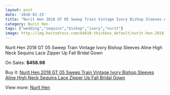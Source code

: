```yaml
---
layout: post
date: '2018-02-25'
title: "Nurit Hen 2018 GT 05 Sweep Train Vintage Ivory Bishop Sleeves Aline High Neck Sequins Lace Zipper Up Fall Bridal Gown"
category: Nurit Hen
tags: ["wedding","sequins","bishop","ivory","nurit"]
image: http://img.hectodress.com/64810-thickbox_default/nurit-hen-2018-gt-05-sweep-train-vintage-ivory-bishop-sleeves-aline-high-neck-sequins-lace-zipper-up-fall-bridal-gown.jpg
---
```

Nurit Hen 2018 GT 05 Sweep Train Vintage Ivory Bishop Sleeves Aline High Neck Sequins Lace Zipper Up Fall Bridal Gown

On Sales: **$458.98**
<a href="https://www.hectodress.com/nurit-hen/20968-nurit-hen-2018-gt-05-sweep-train-vintage-ivory-bishop-sleeves-aline-high-neck-sequins-lace-zipper-up-fall-bridal-gown.html"><amp-img layout="responsive" width="600" height="600" src="//img.hectodress.com/64810-thickbox_default/nurit-hen-2018-gt-05-sweep-train-vintage-ivory-bishop-sleeves-aline-high-neck-sequins-lace-zipper-up-fall-bridal-gown.jpg" alt="Nurit Hen 2018 GT 05 Sweep Train Vintage Ivory Bishop Sleeves Aline High Neck Sequins Lace Zipper Up Fall Bridal Gown 0" /></a>
<a href="https://www.hectodress.com/nurit-hen/20968-nurit-hen-2018-gt-05-sweep-train-vintage-ivory-bishop-sleeves-aline-high-neck-sequins-lace-zipper-up-fall-bridal-gown.html"><amp-img layout="responsive" width="600" height="600" src="//img.hectodress.com/64815-thickbox_default/nurit-hen-2018-gt-05-sweep-train-vintage-ivory-bishop-sleeves-aline-high-neck-sequins-lace-zipper-up-fall-bridal-gown.jpg" alt="Nurit Hen 2018 GT 05 Sweep Train Vintage Ivory Bishop Sleeves Aline High Neck Sequins Lace Zipper Up Fall Bridal Gown 1" /></a>
<a href="https://www.hectodress.com/nurit-hen/20968-nurit-hen-2018-gt-05-sweep-train-vintage-ivory-bishop-sleeves-aline-high-neck-sequins-lace-zipper-up-fall-bridal-gown.html"><amp-img layout="responsive" width="600" height="600" src="//img.hectodress.com/64814-thickbox_default/nurit-hen-2018-gt-05-sweep-train-vintage-ivory-bishop-sleeves-aline-high-neck-sequins-lace-zipper-up-fall-bridal-gown.jpg" alt="Nurit Hen 2018 GT 05 Sweep Train Vintage Ivory Bishop Sleeves Aline High Neck Sequins Lace Zipper Up Fall Bridal Gown 2" /></a>
<a href="https://www.hectodress.com/nurit-hen/20968-nurit-hen-2018-gt-05-sweep-train-vintage-ivory-bishop-sleeves-aline-high-neck-sequins-lace-zipper-up-fall-bridal-gown.html"><amp-img layout="responsive" width="600" height="600" src="//img.hectodress.com/64813-thickbox_default/nurit-hen-2018-gt-05-sweep-train-vintage-ivory-bishop-sleeves-aline-high-neck-sequins-lace-zipper-up-fall-bridal-gown.jpg" alt="Nurit Hen 2018 GT 05 Sweep Train Vintage Ivory Bishop Sleeves Aline High Neck Sequins Lace Zipper Up Fall Bridal Gown 3" /></a>
<a href="https://www.hectodress.com/nurit-hen/20968-nurit-hen-2018-gt-05-sweep-train-vintage-ivory-bishop-sleeves-aline-high-neck-sequins-lace-zipper-up-fall-bridal-gown.html"><amp-img layout="responsive" width="600" height="600" src="//img.hectodress.com/64812-thickbox_default/nurit-hen-2018-gt-05-sweep-train-vintage-ivory-bishop-sleeves-aline-high-neck-sequins-lace-zipper-up-fall-bridal-gown.jpg" alt="Nurit Hen 2018 GT 05 Sweep Train Vintage Ivory Bishop Sleeves Aline High Neck Sequins Lace Zipper Up Fall Bridal Gown 4" /></a>
<a href="https://www.hectodress.com/nurit-hen/20968-nurit-hen-2018-gt-05-sweep-train-vintage-ivory-bishop-sleeves-aline-high-neck-sequins-lace-zipper-up-fall-bridal-gown.html"><amp-img layout="responsive" width="600" height="600" src="//img.hectodress.com/64811-thickbox_default/nurit-hen-2018-gt-05-sweep-train-vintage-ivory-bishop-sleeves-aline-high-neck-sequins-lace-zipper-up-fall-bridal-gown.jpg" alt="Nurit Hen 2018 GT 05 Sweep Train Vintage Ivory Bishop Sleeves Aline High Neck Sequins Lace Zipper Up Fall Bridal Gown 5" /></a>

Buy it: [Nurit Hen 2018 GT 05 Sweep Train Vintage Ivory Bishop Sleeves Aline High Neck Sequins Lace Zipper Up Fall Bridal Gown](https://www.hectodress.com/nurit-hen/20968-nurit-hen-2018-gt-05-sweep-train-vintage-ivory-bishop-sleeves-aline-high-neck-sequins-lace-zipper-up-fall-bridal-gown.html "Nurit Hen 2018 GT 05 Sweep Train Vintage Ivory Bishop Sleeves Aline High Neck Sequins Lace Zipper Up Fall Bridal Gown")

View more: [Nurit Hen](https://www.hectodress.com/385-nurit-hen "Nurit Hen")